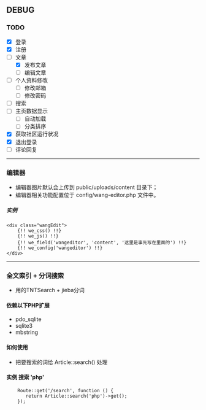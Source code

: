 ## DEBUG

### **TODO**

- [x] 登录
- [x] 注册
- [ ] 文章
    - [x] 发布文章
    - [ ] 编辑文章
- [ ] 个人资料修改
    - [ ] 修改邮箱
    - [ ] 修改密码
- [ ] 搜索
- [ ] 主页数据显示
    - [ ] 自动加载
    - [ ] 分类排序
- [x] 获取社区运行状况
- [x] 退出登录
- [ ] 评论回复

----------

### **编辑器**

- 编辑器图片默认会上传到 public/uploads/content 目录下；
- 编辑器相关功能配置位于 config/wang-editor.php 文件中。

##### 实例
    <div class="wangEdit">
        {!! we_css() !!}
        {!! we_js() !!}
        {!! we_field('wangeditor', 'content', '这里是事先写在里面的') !!}
        {!! we_config('wangeditor') !!}
    </div>
    
----------

### **全文索引 + 分词搜索**

- 用的TNTSearch + jieba分词

#### 依赖以下PHP扩展

- pdo_sqlite
- sqlite3
- mbstring

#### 如何使用

- 把要搜索的词给 Article::search() 处理

#### 实例 搜索 'php'
        Route::get('/search', function () {
           return Article::search('php')->get();
        });
